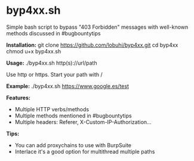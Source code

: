 # byp4xx.sh
Simple bash script to bypass "403 Forbidden" messages with well-known methods discussed in #bugbountytips

**Installation:**
git clone https://github.com/lobuhi/byp4xx.git
cd byp4xx
chmod u+x byp4xx.sh

**Usage:**
./byp4xx.sh http(s)://url/path

Use http or https. Start your path with /

**Example:**
./byp4xx.sh https://www.google.es/test

**Features:**
- Multiple HTTP verbs/methods
- Multiple methods mentioned in #bugbountytips
- Multiple headers: Referer, X-Custom-IP-Authorization...

**Tips:**
- You can add proxychains to use with BurpSuite
- Interlace it's a good option for multithread multiple paths


